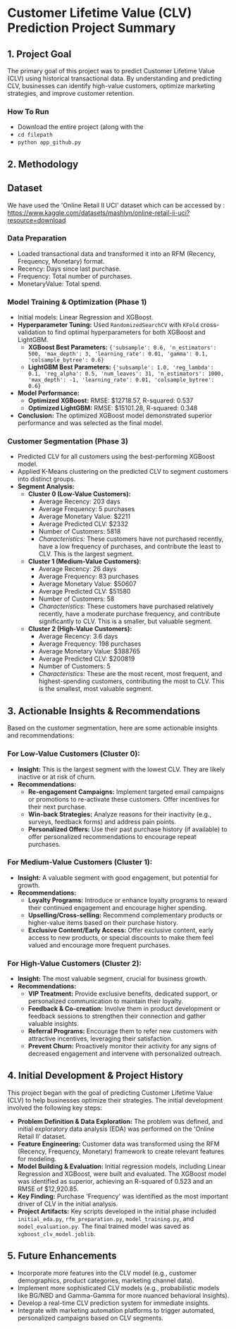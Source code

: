 # Customer Lifetime Value (CLV) Prediction Project Summary

## 1. Project Goal
The primary goal of this project was to predict Customer Lifetime Value (CLV) using historical transactional data. By understanding and predicting CLV, businesses can identify high-value customers, optimize marketing strategies, and improve customer retention.

### How To Run
- Download the entire project (along with the
- `cd filepath`
- `python app_github.py`

## 2. Methodology

## Dataset
We have used the 'Online Retail II UCI' dataset which can be accessed by : https://www.kaggle.com/datasets/mashlyn/online-retail-ii-uci?resource=download

### Data Preparation
- Loaded transactional data and transformed it into an RFM (Recency, Frequency, Monetary) format.
- Recency: Days since last purchase.
- Frequency: Total number of purchases.
- MonetaryValue: Total spend.

### Model Training & Optimization (Phase 1)
- Initial models: Linear Regression and XGBoost.
- **Hyperparameter Tuning:** Used `RandomizedSearchCV` with `KFold` cross-validation to find optimal hyperparameters for both XGBoost and LightGBM.
    - **XGBoost Best Parameters:** `{'subsample': 0.6, 'n_estimators': 500, 'max_depth': 3, 'learning_rate': 0.01, 'gamma': 0.1, 'colsample_bytree': 0.6}`
    - **LightGBM Best Parameters:** `{'subsample': 1.0, 'reg_lambda': 0.1, 'reg_alpha': 0.5, 'num_leaves': 31, 'n_estimators': 1000, 'max_depth': -1, 'learning_rate': 0.01, 'colsample_bytree': 0.6}`
- **Model Performance:**
    - **Optimized XGBoost:** RMSE: $12718.57, R-squared: 0.537
    - **Optimized LightGBM:** RMSE: $15101.28, R-squared: 0.348
- **Conclusion:** The optimized XGBoost model demonstrated superior performance and was selected as the final model.

### Customer Segmentation (Phase 3)
- Predicted CLV for all customers using the best-performing XGBoost model.
- Applied K-Means clustering on the predicted CLV to segment customers into distinct groups.
- **Segment Analysis:**
    - **Cluster 0 (Low-Value Customers):**
        - Average Recency: 203 days
        - Average Frequency: 5 purchases
        - Average Monetary Value: $2211
        - Average Predicted CLV: $2332
        - Number of Customers: 5818
        - *Characteristics:* These customers have not purchased recently, have a low frequency of purchases, and contribute the least to CLV. This is the largest segment.
    - **Cluster 1 (Medium-Value Customers):**
        - Average Recency: 26 days
        - Average Frequency: 83 purchases
        - Average Monetary Value: $50607
        - Average Predicted CLV: $51580
        - Number of Customers: 58
        - *Characteristics:* These customers have purchased relatively recently, have a moderate purchase frequency, and contribute significantly to CLV. This is a smaller, but valuable segment.
    - **Cluster 2 (High-Value Customers):**
        - Average Recency: 3.6 days
        - Average Frequency: 198 purchases
        - Average Monetary Value: $388765
        - Average Predicted CLV: $200819
        - Number of Customers: 5
        - *Characteristics:* These are the most recent, most frequent, and highest-spending customers, contributing the most to CLV. This is the smallest, most valuable segment.

## 3. Actionable Insights & Recommendations

Based on the customer segmentation, here are some actionable insights and recommendations:

### For Low-Value Customers (Cluster 0):
- **Insight:** This is the largest segment with the lowest CLV. They are likely inactive or at risk of churn.
- **Recommendations:**
    - **Re-engagement Campaigns:** Implement targeted email campaigns or promotions to re-activate these customers. Offer incentives for their next purchase.
    - **Win-back Strategies:** Analyze reasons for their inactivity (e.g., surveys, feedback forms) and address pain points.
    - **Personalized Offers:** Use their past purchase history (if available) to offer personalized recommendations to encourage repeat purchases.

### For Medium-Value Customers (Cluster 1):
- **Insight:** A valuable segment with good engagement, but potential for growth.
- **Recommendations:**
    - **Loyalty Programs:** Introduce or enhance loyalty programs to reward their continued engagement and encourage higher spending.
    - **Upselling/Cross-selling:** Recommend complementary products or higher-value items based on their purchase history.
    - **Exclusive Content/Early Access:** Offer exclusive content, early access to new products, or special discounts to make them feel valued and encourage more frequent purchases.

### For High-Value Customers (Cluster 2):
- **Insight:** The most valuable segment, crucial for business growth.
- **Recommendations:**
    - **VIP Treatment:** Provide exclusive benefits, dedicated support, or personalized communication to maintain their loyalty.
    - **Feedback & Co-creation:** Involve them in product development or feedback sessions to strengthen their connection and gather valuable insights.
    - **Referral Programs:** Encourage them to refer new customers with attractive incentives, leveraging their satisfaction.
    - **Prevent Churn:** Proactively monitor their activity for any signs of decreased engagement and intervene with personalized outreach.

## 4. Initial Development & Project History

This project began with the goal of predicting Customer Lifetime Value (CLV) to help businesses optimize their strategies. The initial development involved the following key steps:

- **Problem Definition & Data Exploration:** The problem was defined, and initial exploratory data analysis (EDA) was performed on the 'Online Retail II' dataset.
- **Feature Engineering:** Customer data was transformed using the RFM (Recency, Frequency, Monetary) framework to create relevant features for modeling.
- **Model Building & Evaluation:** Initial regression models, including Linear Regression and XGBoost, were built and evaluated. The XGBoost model was identified as superior, achieving an R-squared of 0.523 and an RMSE of $12,920.85.
- **Key Finding:** Purchase 'Frequency' was identified as the most important driver of CLV in the initial analysis.
- **Project Artifacts:** Key scripts developed in the initial phase included `initial_eda.py`, `rfm_preparation.py`, `model_training.py`, and `model_evaluation.py`. The final trained model was saved as `xgboost_clv_model.joblib`.

## 5. Future Enhancements
- Incorporate more features into the CLV model (e.g., customer demographics, product categories, marketing channel data).
- Implement more sophisticated CLV models (e.g., probabilistic models like BG/NBD and Gamma-Gamma for more nuanced behavioral insights).
- Develop a real-time CLV prediction system for immediate insights.
- Integrate with marketing automation platforms to trigger automated, personalized campaigns based on CLV segments.
